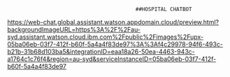                                              ##HOSPITAL CHATBOT

https://web-chat.global.assistant.watson.appdomain.cloud/preview.html?backgroundImageURL=https%3A%2F%2Fau-syd.assistant.watson.cloud.ibm.com%2Fpublic%2Fimages%2Fupx-05ba06eb-03f7-412f-b60f-5a4a4f83de97%3A%3Af4c29978-94f6-493c-b21b-31b68d103ba5&integrationID=eaa18a26-50ea-4463-943c-a1764c1c76f4&region=au-syd&serviceInstanceID=05ba06eb-03f7-412f-b60f-5a4a4f83de97
